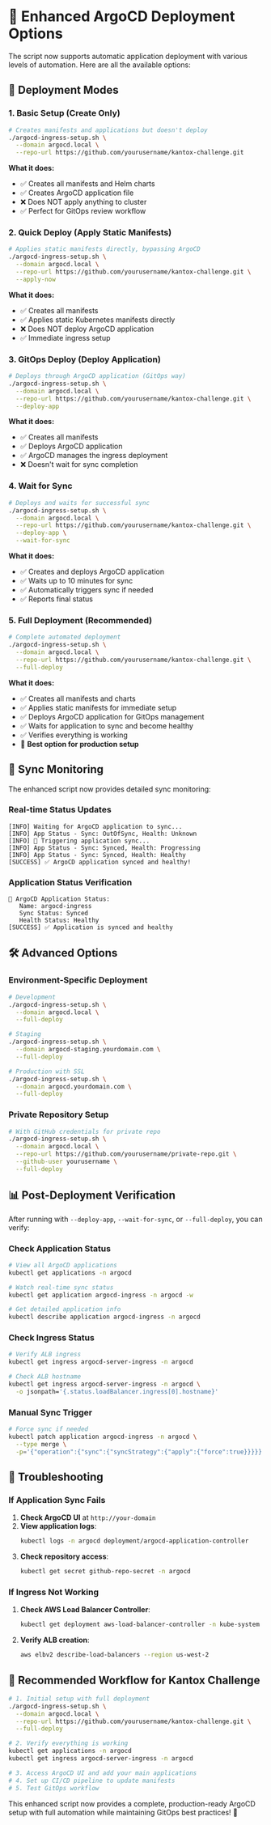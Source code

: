 # 🚀 Enhanced ArgoCD Deployment Options

The script now supports automatic application deployment with various levels of automation. Here are all the available options:

## 🎯 **Deployment Modes**

### **1. Basic Setup (Create Only)**
```bash
# Creates manifests and applications but doesn't deploy
./argocd-ingress-setup.sh \
  --domain argocd.local \
  --repo-url https://github.com/yourusername/kantox-challenge.git
```
**What it does:**
- ✅ Creates all manifests and Helm charts
- ✅ Creates ArgoCD application file
- ❌ Does NOT apply anything to cluster
- ✅ Perfect for GitOps review workflow

### **2. Quick Deploy (Apply Static Manifests)**
```bash
# Applies static manifests directly, bypassing ArgoCD
./argocd-ingress-setup.sh \
  --domain argocd.local \
  --repo-url https://github.com/yourusername/kantox-challenge.git \
  --apply-now
```
**What it does:**
- ✅ Creates all manifests
- ✅ Applies static Kubernetes manifests directly
- ❌ Does NOT deploy ArgoCD application
- ✅ Immediate ingress setup

### **3. GitOps Deploy (Deploy Application)**
```bash
# Deploys through ArgoCD application (GitOps way)
./argocd-ingress-setup.sh \
  --domain argocd.local \
  --repo-url https://github.com/yourusername/kantox-challenge.git \
  --deploy-app
```
**What it does:**
- ✅ Creates all manifests
- ✅ Deploys ArgoCD application
- ✅ ArgoCD manages the ingress deployment
- ❌ Doesn't wait for sync completion

### **4. Wait for Sync**
```bash
# Deploys and waits for successful sync
./argocd-ingress-setup.sh \
  --domain argocd.local \
  --repo-url https://github.com/yourusername/kantox-challenge.git \
  --deploy-app \
  --wait-for-sync
```
**What it does:**
- ✅ Creates and deploys ArgoCD application
- ✅ Waits up to 10 minutes for sync
- ✅ Automatically triggers sync if needed
- ✅ Reports final status

### **5. Full Deployment (Recommended)**
```bash
# Complete automated deployment
./argocd-ingress-setup.sh \
  --domain argocd.local \
  --repo-url https://github.com/yourusername/kantox-challenge.git \
  --full-deploy
```
**What it does:**
- ✅ Creates all manifests and charts
- ✅ Applies static manifests for immediate setup
- ✅ Deploys ArgoCD application for GitOps management
- ✅ Waits for application to sync and become healthy
- ✅ Verifies everything is working
- 🎯 **Best option for production setup**

## 🔄 **Sync Monitoring**

The enhanced script now provides detailed sync monitoring:

### **Real-time Status Updates**
```
[INFO] Waiting for ArgoCD application to sync...
[INFO] App Status - Sync: OutOfSync, Health: Unknown
[INFO] 🔄 Triggering application sync...
[INFO] App Status - Sync: Synced, Health: Progressing
[INFO] App Status - Sync: Synced, Health: Healthy
[SUCCESS] ✅ ArgoCD application synced and healthy!
```

### **Application Status Verification**
```
📱 ArgoCD Application Status:
   Name: argocd-ingress
   Sync Status: Synced
   Health Status: Healthy
[SUCCESS] ✅ Application is synced and healthy
```

## 🛠️ **Advanced Options**

### **Environment-Specific Deployment**
```bash
# Development
./argocd-ingress-setup.sh \
  --domain argocd.local \
  --full-deploy

# Staging
./argocd-ingress-setup.sh \
  --domain argocd-staging.yourdomain.com \
  --full-deploy

# Production with SSL
./argocd-ingress-setup.sh \
  --domain argocd.yourdomain.com \
  --full-deploy
```

### **Private Repository Setup**
```bash
# With GitHub credentials for private repo
./argocd-ingress-setup.sh \
  --domain argocd.local \
  --repo-url https://github.com/yourusername/private-repo.git \
  --github-user yourusername \
  --full-deploy
```

## 📊 **Post-Deployment Verification**

After running with `--deploy-app`, `--wait-for-sync`, or `--full-deploy`, you can verify:

### **Check Application Status**
```bash
# View all ArgoCD applications
kubectl get applications -n argocd

# Watch real-time sync status
kubectl get application argocd-ingress -n argocd -w

# Get detailed application info
kubectl describe application argocd-ingress -n argocd
```

### **Check Ingress Status**
```bash
# Verify ALB ingress
kubectl get ingress argocd-server-ingress -n argocd

# Check ALB hostname
kubectl get ingress argocd-server-ingress -n argocd \
  -o jsonpath='{.status.loadBalancer.ingress[0].hostname}'
```

### **Manual Sync Trigger**
```bash
# Force sync if needed
kubectl patch application argocd-ingress -n argocd \
  --type merge \
  -p='{"operation":{"sync":{"syncStrategy":{"apply":{"force":true}}}}}'
```

## 🚨 **Troubleshooting**

### **If Application Sync Fails**
1. **Check ArgoCD UI** at `http://your-domain`
2. **View application logs**:
   ```bash
   kubectl logs -n argocd deployment/argocd-application-controller
   ```
3. **Check repository access**:
   ```bash
   kubectl get secret github-repo-secret -n argocd
   ```

### **If Ingress Not Working**
1. **Check AWS Load Balancer Controller**:
   ```bash
   kubectl get deployment aws-load-balancer-controller -n kube-system
   ```
2. **Verify ALB creation**:
   ```bash
   aws elbv2 describe-load-balancers --region us-west-2
   ```

## 🎯 **Recommended Workflow for Kantox Challenge**

```bash
# 1. Initial setup with full deployment
./argocd-ingress-setup.sh \
  --domain argocd.local \
  --repo-url https://github.com/yourusername/kantox-challenge.git \
  --full-deploy

# 2. Verify everything is working
kubectl get applications -n argocd
kubectl get ingress argocd-server-ingress -n argocd

# 3. Access ArgoCD UI and add your main applications
# 4. Set up CI/CD pipeline to update manifests
# 5. Test GitOps workflow
```

This enhanced script now provides a complete, production-ready ArgoCD setup with full automation while maintaining GitOps best practices! 🎉